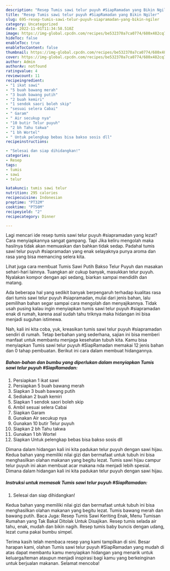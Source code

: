 ```yaml
---
description: "Resep Tumis sawi telur puyuh #SiapRamadan yang Bikin Ngiler"
title: "Resep Tumis sawi telur puyuh #SiapRamadan yang Bikin Ngiler"
slug: 695-resep-tumis-sawi-telur-puyuh-siapramadan-yang-bikin-ngiler
category: Uncategorized
date: 2022-11-01T11:34:58.510Z
image: https://img-global.cpcdn.com/recipes/be532370a7ca0774/680x482cq70/tumis-sawi-telur-puyuh-siapramadan-foto-resep-utama.jpg
hideToc: false
enableToc: true
enableTocContent: false
thumbnail: https://img-global.cpcdn.com/recipes/be532370a7ca0774/680x482cq70/tumis-sawi-telur-puyuh-siapramadan-foto-resep-utama.jpg
cover: https://img-global.cpcdn.com/recipes/be532370a7ca0774/680x482cq70/tumis-sawi-telur-puyuh-siapramadan-foto-resep-utama.jpg
author: Admin
authorAv: notfound
ratingvalue: 4
reviewcount: 11
recipeingredient:
- "1 ikat sawi"
- "5 buah bawang merah"
- "3 buah bawang putih"
- "2 buah kemiri"
- "1 sendok saori boleh skip"
- "sesuai selera Cabai"
- " Garam"
- " Air secukup nya"
- "10 butir Telur puyuh"
- "2 bh Tahu takwa"
- "1 bh Wortel"
- " Untuk pelengkap bebas bisa bakso sosis dll"
recipeinstructions:

- "Selesai dan siap dihidangkan!"
categories:
- Resep
tags:
- tumis
- sawi
- telur

katakunci: tumis sawi telur 
nutrition: 295 calories
recipecuisine: Indonesian
preptime: "PT32M"
cooktime: "PT50M"
recipeyield: "2"
recipecategory: Dinner

---
```



Lagi mencari ide resep tumis sawi telur puyuh #siapramadan yang lezat? Cara menyiapkannya sangat gampang. Tapi Jika keliru mengolah maka hasilnya tidak akan memuaskan dan bahkan tidak sedap. Padahal tumis sawi telur puyuh #siapramadan yang enak selayaknya punya aroma dan rasa yang bisa memancing selera kita.


Lihat juga cara membuat Tumis Sawi Putih Bakso Telur Puyuh dan masakan sehari-hari lainnya. Tuangkan air cukup banyak, masukkan telur puyuh. Nyalakan kompor dengan api sedang, biarkan sampai mendidih dan matang.

Ada beberapa hal yang sedikit banyak berpengaruh terhadap kualitas rasa dari tumis sawi telur puyuh #siapramadan, mulai dari jenis bahan, lalu pemilihan bahan segar sampai cara mengolah dan menyajikannya. Tidak usah pusing kalau ingin menyiapkan tumis sawi telur puyuh #siapramadan enak di rumah, karena asal sudah tahu triknya maka hidangan ini bisa menjadi suguhan istimewa.


Nah, kali ini kita coba, yuk, kreasikan tumis sawi telur puyuh #siapramadan sendiri di rumah. Tetap berbahan yang sederhana, sajian ini bisa memberi manfaat untuk membantu menjaga kesehatan tubuh kita. Kamu bisa menyiapkan Tumis sawi telur puyuh #SiapRamadan memakai 12 jenis bahan dan 0 tahap pembuatan. Berikut ini cara dalam membuat hidangannya.

<!--inarticleads1-->

##### Bahan-bahan dan bumbu yang diperlukan dalam menyiapkan Tumis sawi telur puyuh #SiapRamadan:

1. Persiapkan 1 ikat sawi
1. Persiapkan 5 buah bawang merah
1. Siapkan 3 buah bawang putih
1. Sediakan 2 buah kemiri
1. Siapkan 1 sendok saori boleh skip
1. Ambil sesuai selera Cabai
1. Siapkan  Garam
1. Gunakan  Air secukup nya
1. Gunakan 10 butir Telur puyuh
1. Siapkan 2 bh Tahu takwa
1. Gunakan 1 bh Wortel
1. Siapkan  Untuk pelengkap bebas bisa bakso sosis dll


Dimana dalam hidangan kali ini kita padukan telur puyuh dengan sawi hijau. Kedua bahan yang memiliki nilai gizi dan bermafaat untuk tubuh ini bisa menghasilkan olahan makanan yang begitu lezat. Tumis sawi hijau campur telur puyuh ini akan membuat acar makana nda menjadi lebih spesial. Dimana dalam hidangan kali ini kita padukan telur puyuh dengan sawi hijau. 

<!--inarticleads2-->

##### Instruksi untuk memasak Tumis sawi telur puyuh #SiapRamadan:


1. Selesai dan siap dihidangkan!

Kedua bahan yang memiliki nilai gizi dan bermafaat untuk tubuh ini bisa menghasilkan olahan makanan yang begitu lezat. Tumis bawang merah dan bawang putih. Baca Juga: Resep Tumis Sawi Keriting Enak, Menu Tumisan Rumahan yang Tak Bakal Ditolak Untuk Disajikan. Resep tumis selada air tahu, enak, mudah dan bikin nagih. Resep tumis baby buncis dengan udang, lezat cuma pakai bumbu simpel. 

Terima kasih telah membaca resep yang kami tampilkan di sini. Besar harapan kami, olahan Tumis sawi telur puyuh #SiapRamadan yang mudah di atas dapat membantu kamu menyiapkan hidangan yang menarik untuk keluarga/teman ataupun menjadi inspirasi bagi kamu yang berkeinginan untuk berjualan makanan. Selamat mencoba!
